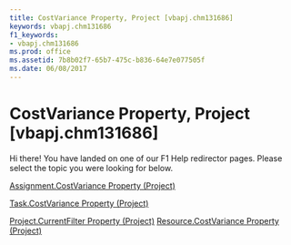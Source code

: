 ```yaml
---
title: CostVariance Property, Project [vbapj.chm131686]
keywords: vbapj.chm131686
f1_keywords:
- vbapj.chm131686
ms.prod: office
ms.assetid: 7b8b02f7-65b7-475c-b836-64e7e077505f
ms.date: 06/08/2017
---
```



# CostVariance Property, Project [vbapj.chm131686]

Hi there! You have landed on one of our F1 Help redirector pages. Please select the topic you were looking for below.

[Assignment.CostVariance Property (Project)](http://msdn.microsoft.com/library/140fe7d6-cfd6-7521-e11b-24d5dbe09d1a%28Office.15%29.aspx)

[Task.CostVariance Property (Project)](http://msdn.microsoft.com/library/2dd4da66-3135-e59d-fbc7-5ddd07e14a1b%28Office.15%29.aspx)

[Project.CurrentFilter Property (Project)](http://msdn.microsoft.com/library/b97e43ac-2167-80f0-bf5e-609a08f42fd9%28Office.15%29.aspx)
[Resource.CostVariance Property (Project)](http://msdn.microsoft.com/library/ae706493-fb99-74db-3e43-a1cda4632f21%28Office.15%29.aspx)

